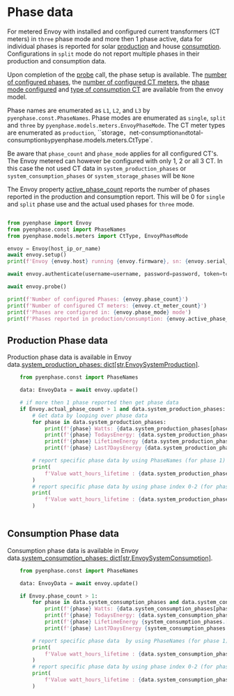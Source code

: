 # Phase data

For metered Envoy with installed and configured current transformers (CT meters) in `three` phase mode and more then 1 phase active, data for individual phases is reported for solar [production](#pyenphase.EnvoyData.system_production_phases) and house [consumption](#pyenphase.EnvoyData.system_consumption_phases). Configurations in `split` mode do not report multiple phases in their production and consumption data.

Upon completion of the [probe](usage_intro.md#initialization) call, the phase setup is available. The [number of configured phases](#pyenphase.Envoy.phase_count), the [number of configured CT meters](#pyenphase.Envoy.ct_meter_count), the [phase mode configured](#pyenphase.Envoy.phase_mode) and [type of consumption CT](#pyenphase.Envoy.consumption_meter_type) are available from the envoy model.

Phase names are enumerated as `L1`, `L2`, and `L3` by `pyenphase.const.PhaseNames`. Phase modes are enumerated as `single`, `split` and `three` by `pyenphase.models.meters.EnvoyPhaseMode`. The CT meter types are enumerated as `production`, ``storage`, `net-consumption` and `total-consumption` by `pyenphase.models.meters.CtType`.

Be aware that `phase_count` and `phase_mode` applies for all configured CT's. The Envoy metered can however be configured with only 1, 2 or all 3 CT. In this case the not used CT data in `system_production_phases` or `system_consumption_phases` or `system_storage_phases` will be `None`

The Envoy property [active_phase_count](#pyenphase.Envoy.active_phase_count) reports the number of phases reported in the production and consumption report. This will be 0 for `single` and `split` phase use and the actual used phases for `three` mode.

```python

from pyenphase import Envoy
from pyenphase.const import PhaseNames
from pyenphase.models.meters import CtType, EnvoyPhaseMode

envoy = Envoy(host_ip_or_name)
await envoy.setup()
print(f'Envoy {envoy.host} running {envoy.firmware}, sn: {envoy.serial_number}')

await envoy.authenticate(username=username, password=password, token=token)

await envoy.probe()

print(f'Number of configured Phases: {envoy.phase_count}')
print(f'Number of configured CT meters: {envoy.ct_meter_count}')
print(f'Phases are configured in: {envoy.phase_mode} mode')
print(f'Phases reported in production/consumption: {envoy.active_phase_count} mode')

```

## Production Phase data

Production phase data is available in Envoy data.[system_production_phases: dict[str,EnvoySystemProduction]](#pyenphase.EnvoyData.system_production_phases).

```python
    from pyenphase.const import PhaseNames

    data: EnvoyData = await envoy.update()

    # if more then 1 phase reported then get phase data
    if Envoy.actual_phase_count > 1 and data.system_production_phases:
        # Get data by looping over phase data
        for phase in data.system_production_phases:
            print(f'{phase} Watts: {data.system_production_phases[phase].watts_now}')
            print(f'{phase} TodaysEnergy: {data.system_production_phases[phase].watt_hours_today}')
            print(f'{phase} LifetimeEnergy {data.system_production_phases[phase].watt_hours_lifetime}')
            print(f'{phase} Last7DaysEnergy {data.system_production_phases[phase].watt_hours_last_7_days}')

        # report specific phase data by using PhaseNames (for phase 1)
        print(
            f'Value watt_hours_lifetime : {data.system_production_phases[PhaseNames.PHASE_1].watt_hours_lifetime}'
        )
        # report specific phase data by using phase index 0-2 (for phase 1)
        print(
            f'Value watt_hours_lifetime : {data.system_production_phases[list(PhaseNames)[0]].watt_hours_lifetime}'
        )



```

## Consumption Phase data

Consumption phase data is available in Envoy data.[system_consumption_phases: dict[str,EnvoySystemConsumption]](#pyenphase.EnvoyData.system_consumption_phases).

```python
    from pyenphase.const import PhaseNames

    data: EnvoyData = await envoy.update()

    if Envoy.phase_count > 1:
        for phase in data.system_consumption_phases and data.system_consumption_phases:
            print(f'{phase} Watts: {data.system_consumption_phases[phase].watts_now}')
            print(f'{phase} TodaysEnergy: {data.system_consumption_phases[phase].watt_hours_today}')
            print(f'{phase} LifetimeEnergy {system_consumption_phases.[phase].watt_hours_lifetime}')
            print(f'{phase} Last7DaysEnergy {system_consumption_phases.[phase].watt_hours_last_7_days}')

        # report specific phase data  by using PhaseNames (for phase 1)
        print(
            f'Value watt_hours_lifetime : {data.system_consumption_phases[PhaseNames.PHASE_1].watt_hours_lifetime}'
        )
        # report specific phase data by using phase index 0-2 (for phase 1)
        print(
            f'Value watt_hours_lifetime : {data.system_consumption_phases[list(PhaseNames)[0]].watt_hours_lifetime}'
        )

```
